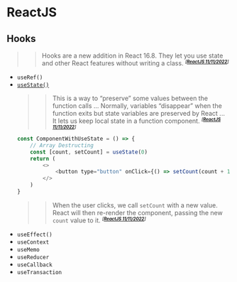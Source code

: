 # ReactJS
## Hooks
>> Hooks are a new addition in React 16.8. They let you use state and other React features without writing a class. <small>***<sup>[[ReactJS 11/11/2022](https://reactjs.org/docs/hooks-state.html)]<sup>***</small>
- `useRef()`
- [`useState()`](../example2/src/components/ComponentWithUseState.jsx)
    >> This is a way to “preserve” some values between the function calls ... Normally, variables “disappear” when the function exits but state variables are preserved by React ... It lets us keep local state in a function component. <small>***<sup>[[ReactJS 11/11/2022](https://reactjs.org/docs/hooks-state.html)]<sup>***</small>
    ~~~js
    const ComponentWithUseState = () => {
        // Array Destructing
        const [count, setCount] = useState(0)
        return (
            <>
                <button type="button" onClick={() => setCount(count + 1)}>Counter {count}</button>
            </>
        )
    }
    ~~~
    >> When the user clicks, we call `setCount` with a new value. React will then re-render the component, passing the new `count` value to it. <small>***<sup>[[ReactJS 11/11/2022](https://reactjs.org/docs/hooks-state.html)]<sup>***</small>
- `useEffect()`
- `useContext`
- `useMemo`
- `useReducer`
- `useCallback`
- `useTransaction`

